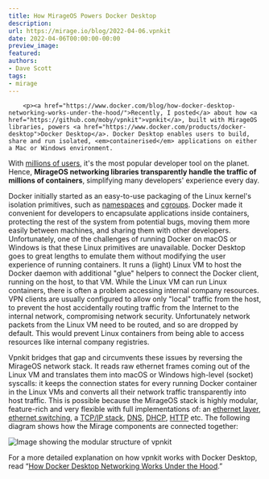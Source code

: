```yaml
---
title: How MirageOS Powers Docker Desktop
description:
url: https://mirage.io/blog/2022-04-06.vpnkit
date: 2022-04-06T00:00:00-00:00
preview_image:
featured:
authors:
- Dave Scott
tags:
- mirage
---
```



        <p><a href="https://www.docker.com/blog/how-docker-desktop-networking-works-under-the-hood/">Recently, I posted</a> about how <a href="https://github.com/moby/vpnkit">vpnkit</a>, built with MirageOS libraries, powers <a href="https://www.docker.com/products/docker-desktop">Docker Desktop</a>. Docker Desktop enables users to build, share and run isolated, <em>containerised</em> applications on either a Mac or Windows environment.
With <a href="https://www.docker.com/blog/docker-raises-series-c-build-share-run/">millions of users</a>, it's the most popular developer tool
on the planet. Hence, <strong>MirageOS networking libraries transparently handle the traffic of millions of containers</strong>, simplifying many developers' experience every day.</p>
<p>Docker initially started as an easy-to-use packaging of the Linux kernel's isolation primitives, such as
<a href="https://en.wikipedia.org/wiki/Linux_namespaces">namespaces</a> and <a href="https://en.wikipedia.org/wiki/Cgroups">cgroups</a>.
Docker made it convenient for developers to encapsulate applications inside containers, protecting the rest of the system from potential bugs, moving them more easily between machines, and sharing them with other developers. Unfortunately, one of the challenges of running Docker on macOS or Windows is that these Linux primitives are unavailable. Docker Desktop goes to great lengths to emulate them without modifying the user experience of running containers. It runs a (light) Linux VM to host the Docker daemon with additional &quot;glue&quot; helpers to connect the Docker client, running on the host, to that VM. While the Linux VM can run Linux
containers, there is often a problem accessing internal company resources. VPN clients are usually configured to allow only
&quot;local&quot; traffic from the host, to prevent the host accidentally routing traffic from the Internet to the internal network, compromising network security. Unfortunately network packets from the Linux VM need to be routed, and so are dropped by default. This
would prevent Linux containers from being able to access resources like internal company registries.</p>
<p>Vpnkit bridges that gap and circumvents these issues by reversing the MirageOS network stack. It reads raw ethernet frames coming out of the Linux VM and translates them into macOS or Windows high-level (socket) syscalls: it keeps the connection states for every running Docker container in the Linux VMs and converts all their network traffic transparently into host traffic. This is possible because the MirageOS stack is highly modular, feature-rich and very flexible with full implementations of:
an <a href="https://github.com/mirage/ethernet">ethernet layer</a>,
<a href="https://github.com/mirage/mirage-vnetif">ethernet switching</a>,
a <a href="https://github.com/mirage/mirage-tcpip">TCP/IP stack</a>,
<a href="https://github.com/mirage/ocaml-dns">DNS</a>,
<a href="https://github.com/mirage/charrua">DHCP</a>,
<a href="https://github.com/mirage/ocaml-cohttp">HTTP</a> etc. The following diagram shows how the Mirage components are connected together:</p>
<p><img src="https://mirage.io/img/blog-VPNKit.png" alt="Image showing the modular structure of vpnkit"/></p>
<p>For a more detailed explanation on how vpnkit works with Docker Desktop, read &ldquo;<a href="https://www.docker.com/blog/how-docker-desktop-networking-works-under-the-hood/">How Docker Desktop Networking Works Under the Hood</a>.&rdquo;</p>

      
